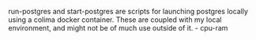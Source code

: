 run-postgres and start-postgres are scripts for launching postgres locally using a colima docker container. These are coupled with my local environment, and might not be of much use outside of it. - cpu-ram